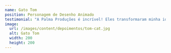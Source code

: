 ```yaml
---
name: Gato Tom
position: Personagem de Desenho Animado
testimonial: "A Palma Produções é incrível! Eles transformaram minha ideia em uma realidade visualmente deslumbrante. Recomendo a todos os gatos por aí!"
image:
  url: /images/content/depoimentos/tom-cat.jpg
  alt: Gato Tom
  width: 200
  height: 200
---
```

